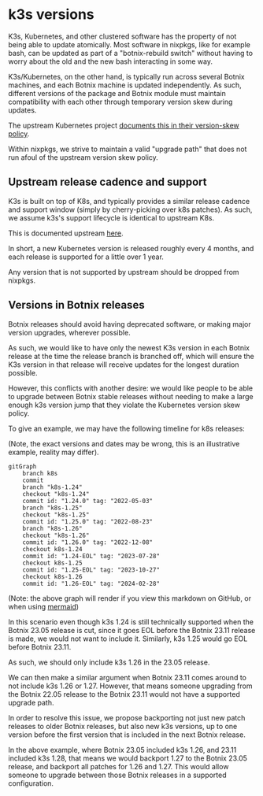 # k3s versions

K3s, Kubernetes, and other clustered software has the property of not being able to update atomically. Most software in nixpkgs, like for example bash, can be updated as part of a "botnix-rebuild switch" without having to worry about the old and the new bash interacting in some way.

K3s/Kubernetes, on the other hand, is typically run across several Botnix machines, and each Botnix machine is updated independently. As such, different versions of the package and Botnix module must maintain compatibility with each other through temporary version skew during updates.

The upstream Kubernetes project [documents this in their version-skew policy](https://kubernetes.io/releases/version-skew-policy/#supported-component-upgrade-order).

Within nixpkgs, we strive to maintain a valid "upgrade path" that does not run
afoul of the upstream version skew policy.

## Upstream release cadence and support

K3s is built on top of K8s, and typically provides a similar release cadence and support window (simply by cherry-picking over k8s patches). As such, we assume k3s's support lifecycle is identical to upstream K8s.

This is documented upstream [here](https://kubernetes.io/releases/patch-releases/#support-period).

In short, a new Kubernetes version is released roughly every 4 months, and each release is supported for a little over 1 year.

Any version that is not supported by upstream should be dropped from nixpkgs.

## Versions in Botnix releases

Botnix releases should avoid having deprecated software, or making major version upgrades, wherever possible.

As such, we would like to have only the newest K3s version in each Botnix
release at the time the release branch is branched off, which will ensure the
K3s version in that release will receive updates for the longest duration
possible.

However, this conflicts with another desire: we would like people to be able to upgrade between Botnix stable releases without needing to make a large enough k3s version jump that they violate the Kubernetes version skew policy.

To give an example, we may have the following timeline for k8s releases:

(Note, the exact versions and dates may be wrong, this is an illustrative example, reality may differ).

```mermaid
gitGraph
    branch k8s
    commit
    branch "k8s-1.24"
    checkout "k8s-1.24"
    commit id: "1.24.0" tag: "2022-05-03"
    branch "k8s-1.25"
    checkout "k8s-1.25"
    commit id: "1.25.0" tag: "2022-08-23"
    branch "k8s-1.26"
    checkout "k8s-1.26"
    commit id: "1.26.0" tag: "2022-12-08"
    checkout k8s-1.24
    commit id: "1.24-EOL" tag: "2023-07-28"
    checkout k8s-1.25
    commit id: "1.25-EOL" tag: "2023-10-27"
    checkout k8s-1.26
    commit id: "1.26-EOL" tag: "2024-02-28"
```

(Note: the above graph will render if you view this markdown on GitHub, or when using [mermaid](https://mermaid.js.org/))

In this scenario even though k3s 1.24 is still technically supported when the Botnix 23.05
release is cut, since it goes EOL before the Botnix 23.11 release is made, we would
not want to include it. Similarly, k3s 1.25 would go EOL before Botnix 23.11.

As such, we should only include k3s 1.26 in the 23.05 release.

We can then make a similar argument when Botnix 23.11 comes around to not
include k3s 1.26 or 1.27. However, that means someone upgrading from the Botnix
22.05 release to the Botnix 23.11 would not have a supported upgrade path.

In order to resolve this issue, we propose backporting not just new patch releases to older Botnix releases, but also new k3s versions, up to one version before the first version that is included in the next Botnix release.

In the above example, where Botnix 23.05 included k3s 1.26, and 23.11 included k3s 1.28, that means we would backport 1.27 to the Botnix 23.05 release, and backport all patches for 1.26 and 1.27.
This would allow someone to upgrade between those Botnix releases in a supported configuration.
